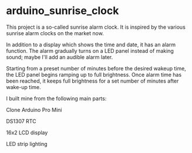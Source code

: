 # arduino_sunrise_clock
This project is a so-called sunrise alarm clock.  It is inspired by the various sunrise alarm clocks on the market now.

In addition to a display which shows the time and date, it has an alarm function.  The alarm gradually turns on a LED panel instead of making sound; maybe I'll add
an audible alarm later.

Starting from a preset number of minutes before the desired wakeup time, the LED panel begins ramping up to full brightness.  Once alarm time has been reached, it keeps full brightness for a set number of minutes after wake-up time.  

I built mine from the following main parts:

Clone Arduino Pro Mini

DS1307 RTC

16x2 LCD display

LED strip lighting
